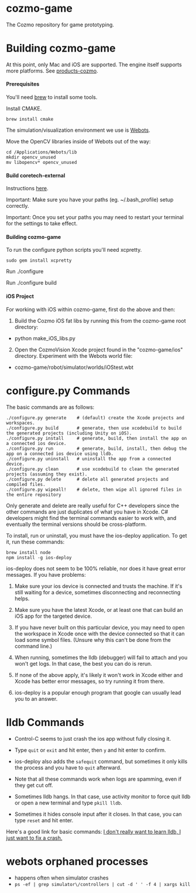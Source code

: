 cozmo-game
==================

The Cozmo repository for game prototyping.

Building cozmo-game
==========================

At this point, only Mac and iOS are supported. The engine itself supports more platforms. See [products-cozmo](https://github.com/anki/products-cozmo).

#### Prerequisites

You'll need [brew](http://brew.sh/) to install some tools.

Install CMAKE.

    brew install cmake

The simulation/visualization environment we use is [Webots](https://www.cyberbotics.com/overview). 

Move the OpenCV libraries inside of Webots out of the way:


    cd /Applications/Webots/lib
    mkdir opencv_unused
    mv libopencv* opencv_unused


#### Build coretech-external

Instructions [here](https://github.com/anki/coretech-external).

Important: Make sure you have your paths (eg. ~/.bash_profile) setup correctly.

Important: Once you set your paths you may need to restart your terminal for the settings to take effect.

#### Building cozmo-game

To run the configure python scripts you'll need xcpretty.

    sudo gem install xcpretty

Run ./configure

Run ./configure build

#### iOS Project

For working with iOS within cozmo-game, first do the above and then:

1. Build the Cozmo iOS fat libs by running this from the cozmo-game root directory:
  * python make_iOS_libs.py

2. Open the CozmoVision Xcode project found in the "cozmo-game/ios" directory. Experiment with the Webots world file: 
  * cozmo-game/robot/simulator/worlds/iOStest.wbt 

configure.py Commands
==========================

The basic commands are as follows:

    ./configure.py generate    # (default) create the Xcode projects and workspaces.
    ./configure.py build       # generate, then use xcodebuild to build the generated projects (including Unity on iOS).
    ./configure.py install     # generate, build, then install the app on a connected ios device.
    ./configure.py run         # generate, build, install, then debug the app on a connected ios device using lldb.
    ./configure.py uninstall   # uninstall the app from a connected device.
    ./configure.py clean       # use xcodebuild to clean the generated projects (assuming they exist).
    ./configure.py delete      # delete all generated projects and compiled files.
    ./configure.py wipeall!    # delete, then wipe all ignored files in the entire repository

Only generate and delete are really useful for C++ developers since the other commands are just duplicates of what you have in Xcode. C# developers might find the terminal commands easier to work with, and eventually the terminal versions should be cross-platform.

To install, run or uninstall, you must have the ios-deploy application. To get it, run these commands:

    brew install node
    npm install -g ios-deploy

ios-deploy does not seem to be 100% reliable, nor does it have great error messages. If you have problems:

1. Make sure your ios device is connected and trusts the machine. If it's still waiting for a device, sometimes disconnecting and reconnecting helps.

2. Make sure you have the latest Xcode, or at least one that can build an iOS app for the targeted device.

3. If you have never built on this particular device, you may need to open the workspace in Xcode once with the device connected so that it can load some symbol files. (Unsure why this can't be done from the command line.)

4. When running, sometimes the lldb (debugger) will fail to attach and you won't get logs. In that case, the best you can do is rerun.

5. If none of the above apply, it's likely it won't work in Xcode either and Xcode has better error messages, so try running it from there.

6. ios-deploy is a popular enough program that google can usually lead you to an answer.

lldb Commands
==========================

 * Control-C seems to just crash the ios app without fully closing it.

 * Type `quit` or `exit` and hit enter, then `y` and hit enter to confirm.

 * ios-deploy also adds the `safequit` command, but sometimes it only kills the process and you have to `quit` afterward.

 * Note that all these commands work when logs are spamming, even if they get cut off.

 * Sometimes lldb hangs. In that case, use activity monitor to force quit lldb or open a new terminal and type `pkill lldb`.

 * Sometimes it hides console input after it closes. In that case, you can type `reset` and hit enter.

Here's a good link for basic commands: [I don't really want to learn lldb, I just want to fix a crash.](http://meowni.ca/posts/unscary-lldb/)


webots orphaned processes
==========================

 * happens often when simulator crashes
 * `ps -ef | grep simulator\/controllers | cut -d ' ' -f 4 | xargs kill`
